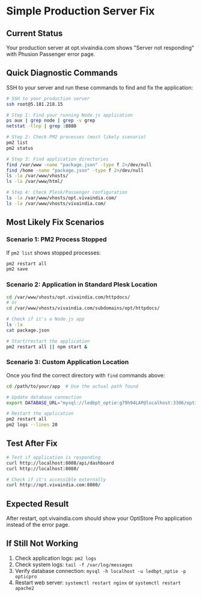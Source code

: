 # Simple Production Server Fix

## Current Status
Your production server at opt.vivaindia.com shows "Server not responding" with Phusion Passenger error page.

## Quick Diagnostic Commands
SSH to your server and run these commands to find and fix the application:

```bash
# SSH to your production server
ssh root@5.181.218.15

# Step 1: Find your running Node.js application
ps aux | grep node | grep -v grep
netstat -tlnp | grep :8080

# Step 2: Check PM2 processes (most likely scenario)
pm2 list
pm2 status

# Step 3: Find application directories
find /var/www -name "package.json" -type f 2>/dev/null
find /home -name "package.json" -type f 2>/dev/null
ls -la /var/www/vhosts/
ls -la /var/www/html/

# Step 4: Check Plesk/Passenger configuration
ls -la /var/www/vhosts/opt.vivaindia.com/
ls -la /var/www/vhosts/vivaindia.com/
```

## Most Likely Fix Scenarios

### Scenario 1: PM2 Process Stopped
If `pm2 list` shows stopped processes:
```bash
pm2 restart all
pm2 save
```

### Scenario 2: Application in Standard Plesk Location
```bash
cd /var/www/vhosts/opt.vivaindia.com/httpdocs/
# or
cd /var/www/vhosts/vivaindia.com/subdomains/opt/httpdocs/

# Check if it's a Node.js app
ls -la
cat package.json

# Start/restart the application
pm2 restart all || npm start &
```

### Scenario 3: Custom Application Location
Once you find the correct directory with `find` commands above:
```bash
cd /path/to/your/app  # Use the actual path found

# Update database connection
export DATABASE_URL="mysql://ledbpt_optie:g79h94LAP@localhost:3306/opticpro"

# Restart the application
pm2 restart all
pm2 logs --lines 20
```

## Test After Fix
```bash
# Test if application is responding
curl http://localhost:8080/api/dashboard
curl http://localhost:8080/

# Check if it's accessible externally
curl http://opt.vivaindia.com:8080/
```

## Expected Result
After restart, opt.vivaindia.com should show your OptiStore Pro application instead of the error page.

## If Still Not Working
1. Check application logs: `pm2 logs`
2. Check system logs: `tail -f /var/log/messages`
3. Verify database connection: `mysql -h localhost -u ledbpt_optie -p opticpro`
4. Restart web server: `systemctl restart nginx` or `systemctl restart apache2`